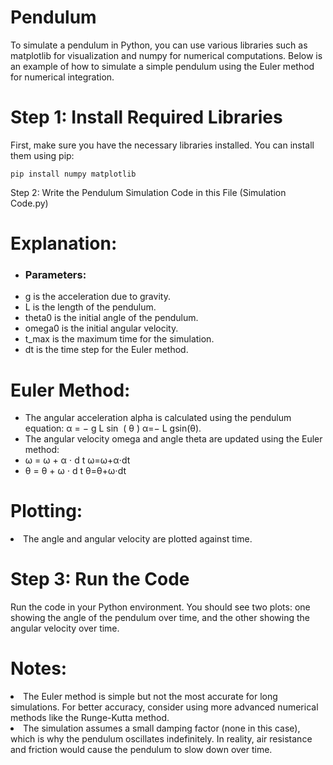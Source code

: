 <h1>Pendulum</h1>
<p>To simulate a pendulum in Python, you can use various libraries such as matplotlib for visualization and numpy for numerical computations. Below is an example of how to simulate a simple pendulum using the Euler method for numerical integration.</p>

<h1>Step 1: Install Required Libraries</h1>
<p>First, make sure you have the necessary libraries installed. You can install them using pip:</p>

```pip install numpy matplotlib```

<span>Step 2: Write the Pendulum Simulation Code in this File (Simulation Code.py)</span>


<h1>Explanation:</h1>

- <h3>Parameters:</h3>

<ul>
  <li>g is the acceleration due to gravity.</li>
  <li>L is the length of the pendulum.</li>
  <li>theta0 is the initial angle of the pendulum.</li>
  <li>omega0 is the initial angular velocity.</li>
  <li>t_max is the maximum time for the simulation.</li>
  <li>dt is the time step for the Euler method.</li>
</ul>

<h1>Euler Method:</h1>

<ul>
  <li>The angular acceleration alpha is calculated using the pendulum equation: 
α
=
−
g
L
sin
⁡
(
θ
)
α=− 
L
g
​
 sin(θ).</li>
  <li>The angular velocity omega and angle theta are updated using the Euler method:</li>
  <li>ω
=
ω
+
α
⋅
d
t
ω=ω+α⋅dt</li>
  <li>θ
=
θ
+
ω
⋅
d
t
θ=θ+ω⋅dt</li>
</ul>

<h1>Plotting:</h1>
<li>The angle and angular velocity are plotted against time.</li>


<h1>Step 3: Run the Code</h1>
<p>Run the code in your Python environment. You should see two plots: one showing the angle of the pendulum over time, and the other showing the angular velocity over time.</p>

 <h1>Notes:</h1>

 <li>The Euler method is simple but not the most accurate for long simulations. For better accuracy, consider using more advanced numerical methods like the Runge-Kutta method.</li>
 <li>The simulation assumes a small damping factor (none in this case), which is why the pendulum oscillates indefinitely. In reality, air resistance and friction would cause the pendulum to slow down over time.</li>
